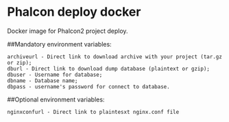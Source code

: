 # Phalcon deploy docker
Docker image for Phalcon2 project deploy.

##Mandatory environment variables:
```
archiveurl - Direct link to download archive with your project (tar.gz or zip);
dburl - Direct link to download dump database (plaintext or gzip);
dbuser - Username for database;
dbname - Database name;
dbpass - username's password for connect to database.
```
##Optional environment variables:
```
nginxconfurl - Direct link to plaintesxt nginx.conf file
```
